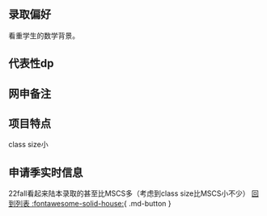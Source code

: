 ## 录取偏好
看重学生的数学背景。
## 代表性dp

## 网申备注

## 项目特点
class size小
## 申请季实时信息
22fall看起来陆本录取的甚至比MSCS多（考虑到class size比MSCS小不少）
[回到列表 :fontawesome-solid-house:](选校梯度.md){ .md-button }
